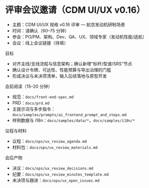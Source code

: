 # 评审会议邀请（CDM UI/UX v0.16）

- 主题：CDM UI/UX 规格 v0.16 评审 — 航空发动机研制场景
- 时间：请确认（60–75 分钟）
- 参会：PO/PM、架构、Dev、QA、UX、领域专家（发动机性能/适航）
- 会议：线上会议链接（待填）

目标
- 对齐主线/支线流程与信息架构；确认新增“标杆/型谱/SRS”节点
- 确认设计令牌、可达性、性能预算与导出治理的门槛
- 形成决议与未决项清单，输入后续落地与原型开发

会前阅读（15–20 分钟）
- 规范：`docs/front-end-spec.md`
- PRD：`docs/prd.md`
- 主提示词与多步指令：`docs/samples/prompts/ai_frontend_prompt_and_steps.md`
- 样例数据与 i18n：`docs/samples/data/*`，`docs/samples/i18n/*`

议程与材料
- 议程：`docs/ops/ux_review_agenda.md`
- 材料包：`docs/ops/ux_review_materials.md`

会后产物
- 决议：`docs/ops/ux_review_decisions.md`
- 纪要：`docs/ops/ux_review_minutes_template.md`
- 未决项与跟进：`docs/ops/ux_open_issues.md`

